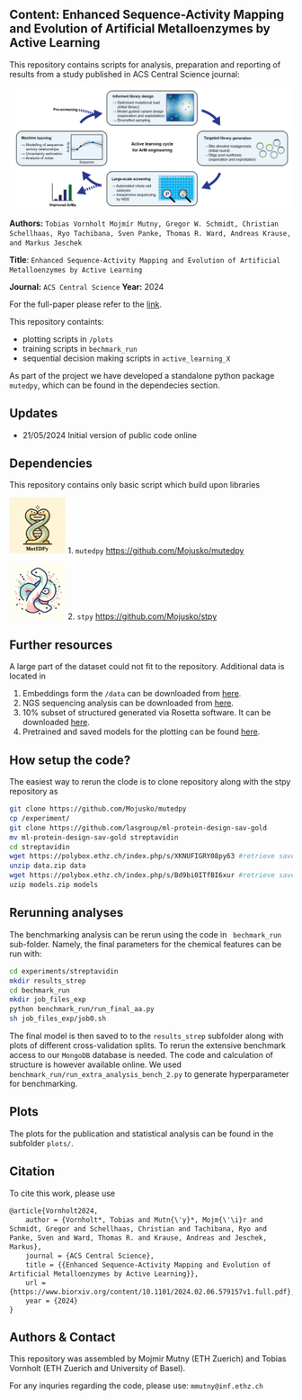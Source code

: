 Content: Enhanced Sequence-Activity Mapping and Evolution of Artificial Metalloenzymes by Active Learning
--------

This repository contains scripts for analysis, preparation and reporting of results from a study published in ACS Central Science journal:

<img src="banner.png" alt="Repository Icon" width="1000">

**Authors:** `Tobias Vornholt Mojmír Mutny, Gregor W. Schmidt, Christian Schellhaas, Ryo Tachibana,
Sven Panke, Thomas R. Ward, Andreas Krause, and Markus Jeschek`

**Title**: `Enhanced Sequence-Activity Mapping and Evolution of Artificial Metalloenzymes by Active Learning`

**Journal:** `ACS Central Science`
**Year:** 2024


For the full-paper please refer to the [link](https://www.biorxiv.org/content/10.1101/2024.02.06.579157v1.full.pdf). 

This repository containts:
- plotting scripts in `/plots`
- training scripts in `bechmark_run`
- sequential decision making scripts in `active_learning_X`

As part of the project we have developed a standalone python package `mutedpy`, which can be found in the dependecies section. 

Updates
-------
- 21/05/2024 Initial version of public code online 

Dependencies
------------
This repository contains only basic script which build upon libraries


 <img src="https://github.com/Mojusko/mutedpy/blob/master/icon.png?raw=true" alt="Repository Icon" width="100">  1. `mutedpy`  https://github.com/Mojusko/mutedpy

 <img src="https://raw.githubusercontent.com/Mojusko/stpy/master/stpy.png" alt="Repository Icon" width="100"> 2. `stpy` https://github.com/Mojusko/stpy


Further resources
-----------------
A large part of the dataset could not fit to the repository. Additional data is located in
1. Embeddings form the `/data` can be downloaded from [here](polybox).
2. NGS sequencing analysis can be downloaded from [here](https://polybox.ethz.ch/index.php/s/rBwi3FQXqQDSJEi). 
3. 10% subset of structured generated via Rosetta software. It can be downloaded [here](https://polybox.ethz.ch/index.php/s/aw0W3pjzpxuLSBl). 
4. Pretrained and saved models for the plotting can be found [here](polybox).


How setup the code?
--------------------
The easiest way to rerun the clode is to clone repository along with the stpy repository as

```bash
git clone https://github.com/Mojusko/mutedpy
cp /experiment/ 
git clone https://github.com/lasgroup/ml-protein-design-sav-gold 
mv ml-protein-design-sav-gold streptavidin
cd streptavidin 
wget https://polybox.ethz.ch/index.php/s/XKNUFIGRY08py63 #retrieve saved embeddings data 
unzip data.zip data
wget https://polybox.ethz.ch/index.php/s/Bd9bi0ITfBI6xur #retrieve save pickled models
uzip models.zip models
```

Rerunning analyses
-----------------
The benchmarking analysis can be rerun using the code in ` bechmark_run` sub-folder. Namely, the final parameters for the chemical features can be run with: 

```bash
cd experiments/streptavidin
mkdir results_strep
cd bechmark_run
mkdir job_files_exp
python benchmark_run/run_final_aa.py
sh job_files_exp/job0.sh
```

The final model is then saved to to the `results_strep` subfolder along with plots of different cross-validation splits. To rerun the extensive benchmark access to our `MongoDB` database is needed. The code and calculation of structure is however available online. We used `benchmark_run/run_extra_analysis_bench_2.py` to generate hyperparameter for benchmarking. 

Plots
-----
The plots for the publication and statistical analysis can be found in the subfolder `plots/`. 

Citation
---------
To cite this work, please use 
```
@article{Vornholt2024,
	author = {Vornholt*, Tobias and Mutn{\'y}*, Mojm{\'\i}r and Schmidt, Gregor and Schellhaas, Christian and Tachibana, Ryo and Panke, Sven and Ward, Thomas R. and Krause, Andreas and Jeschek, Markus},
	journal = {ACS Central Science},
	title = {{Enhanced Sequence-Activity Mapping and Evolution of Artificial Metalloenzymes by Active Learning}},
	url = {https://www.biorxiv.org/content/10.1101/2024.02.06.579157v1.full.pdf},
	year = {2024}
}
```
Authors & Contact
-------
This repository was assembled by Mojmir Mutny (ETH Zuerich) and Tobias Vornholt (ETH Zuerich and University of Basel).

For any inquries regarding the code, please use: `mmutny@inf.ethz.ch`
